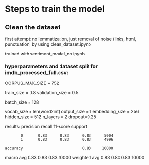 # Steps to train the model

## Clean the dataset

first attempt: no lemmatization, just removal of noise (links, html, punctuation) by using clean_dataset.ipynb

trained with sentiment_model_nn.ipynb

### hyperparameters and dataset split for imdb_processed_full.csv:
CORPUS_MAX_SIZE = 752

train_size = 0.8
validation_size = 0.5

batch_size = 128

vocab_size = len(word2int)
output_size = 1
embedding_size = 256
hidden_size = 512
n_layers = 2
dropout=0.25

results:
              precision    recall  f1-score   support

           0       0.83      0.83      0.83      5004
           1       0.83      0.83      0.83      4996

    accuracy                           0.83     10000
   macro avg       0.83      0.83      0.83     10000
weighted avg       0.83      0.83      0.83     10000

